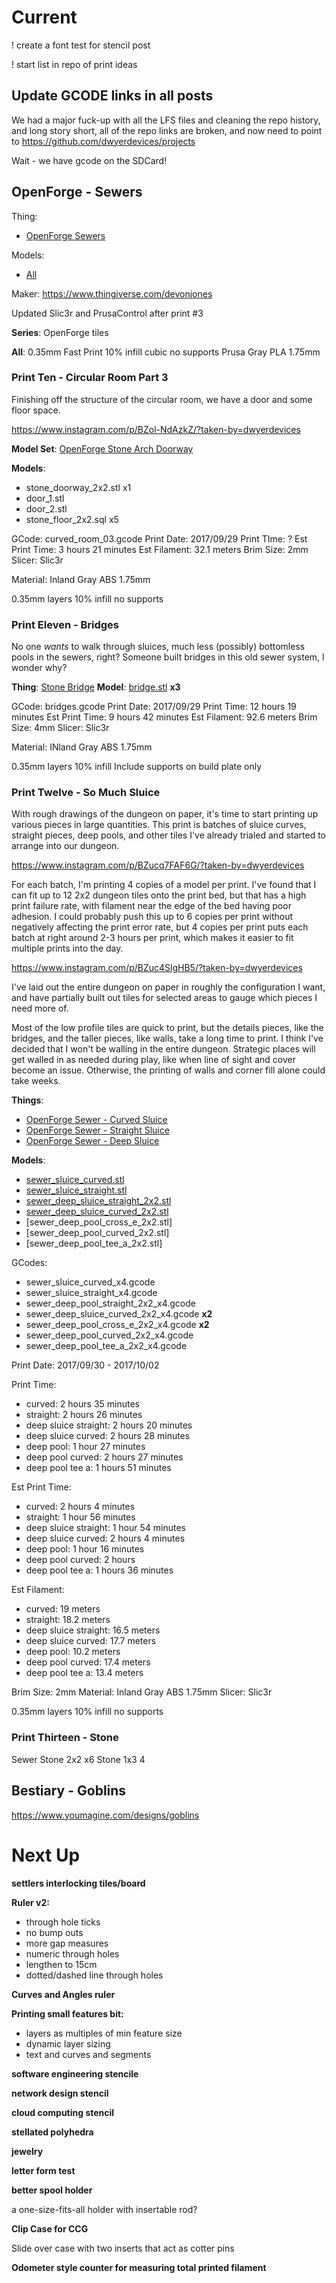 
# Current

! create a font test for stencil post

! start list in repo of print ideas


## Update GCODE links in all posts

We had a major fuck-up with all the LFS files and cleaning the repo history, and long story short,
all of the repo links are broken, and now need to point to https://github.com/dwyerdevices/projects

Wait - we have gcode on the SDCard!


## OpenForge - Sewers

Thing: 

 - [OpenForge Sewers](https://www.thingiverse.com/thing:922445)

 
Models: 

 - [All](https://www.thingiverse.com/thing:922445/zip)
 
Maker: https://www.thingiverse.com/devonjones


Updated Slic3r and PrusaControl after print #3

**Series**: OpenForge tiles

**All**:
0.35mm Fast Print
10% infill cubic
no supports
Prusa Gray PLA 1.75mm



 
### Print Ten - Circular Room Part 3

Finishing off the structure of the circular room, we have a door and some floor space.
 
https://www.instagram.com/p/BZol-NdAzkZ/?taken-by=dwyerdevices
 
 
**Model Set**: [OpenForge Stone Arch Doorway](https://www.thingiverse.com/thing:594735)

**Models**:
 - stone_doorway_2x2.stl x1
 - door_1.stl
 - door_2.stl
 - stone_floor_2x2.sql x5
 
GCode: curved_room_03.gcode
Print Date: 2017/09/29
Print TIme: ?
Est Print Time: 3 hours 21 minutes
Est Filament: 32.1 meters
Brim Size: 2mm
Slicer: Slic3r

Material: Inland Gray ABS 1.75mm

0.35mm layers
10% infill
no supports

### Print Eleven - Bridges

No one _wants_ to walk through sluices, much less (possibly) bottomless pools
in the sewers, right? Someone built bridges in this old sewer system, I wonder
why?

**Thing**: [Stone Bridge](https://www.thingiverse.com/thing:1379233)
**Model**: [bridge.stl](https://www.thingiverse.com/download:2143215) **x3**

GCode: bridges.gcode
Print Date: 2017/09/29
Print Time: 12 hours 19 minutes
Est Print Time: 9 hours 42 minutes
Est Filament: 92.6 meters
Brim Size: 4mm
Slicer: Slic3r

Material: INland Gray ABS 1.75mm

0.35mm layers
10% infill
Include supports on build plate only

### Print Twelve - So Much Sluice

With rough drawings of the dungeon on paper, it's time to start printing up
various pieces in large quantities. This print is batches of sluice curves,
straight pieces, deep pools, and other tiles I've already trialed and started
to arrange into our dungeon. 

https://www.instagram.com/p/BZucq7FAF6G/?taken-by=dwyerdevices

For each batch, I'm printing 4 copies of a model per print. I've found that I
can fit up to 12 2x2 dungeon tiles onto the print bed, but that has a high print
failure rate, with filament near the edge of the bed having poor adhesion. I could
probably push this up to 6 copies per print without negatively affecting the
print error rate, but 4 copies per print puts each batch at right around 2-3 hours
per print, which makes it easier to fit multiple prints into the day.

https://www.instagram.com/p/BZuc4SlgHB5/?taken-by=dwyerdevices

I've laid out the entire dungeon on paper in roughly the configuration I want, and
have partially built out tiles for selected areas to gauge which pieces I need
more of. 



Most of the low profile tiles are quick to print, but the details pieces, like the
bridges, and the taller pieces, like walls, take a long time to print. I think I've
decided that I won't be walling in the entire dungeon. Strategic places will get
walled in as needed during play, like when line of sight and cover become an
issue. Otherwise, the printing of walls and corner fill alone could take weeks.

**Things**: 

 - [OpenForge Sewer - Curved Sluice](https://www.thingiverse.com/thing:928340)
 - [OpenForge Sewer - Straight Sluice](https://www.thingiverse.com/thing:922447)
 - [OpenForge Sewer - Deep Sluice](https://www.thingiverse.com/thing:988413)
 
**Models**: 

 - [sewer_sluice_curved.stl](https://www.thingiverse.com/download:1466408)
 - [sewer_sluice_straight.stl](https://www.thingiverse.com/download:1457423)
 - [sewer_deep_sluice_straight_2x2.stl](https://www.thingiverse.com/download:1560094)
 - [sewer_deep_sluice_curved_2x2.stl](https://www.thingiverse.com/download:1560096)
 - [sewer_deep_pool_cross_e_2x2.stl]
 - [sewer_deep_pool_curved_2x2.stl]
 - [sewer_deep_pool_tee_a_2x2.stl]

GCodes: 
 - sewer_sluice_curved_x4.gcode
 - sewer_sluice_straight_x4.gcode
 - sewer_deep_pool_straight_2x2_x4.gcode
 - sewer_deep_sluice_curved_2x2_x4.gcode **x2**
 - sewer_deep_pool_cross_e_2x2_x4.gcode **x2**
 - sewer_deep_pool_curved_2x2_x4.gcode
 - sewer_deep_pool_tee_a_2x2_x4.gcode
 
Print Date: 2017/09/30 - 2017/10/02

Print Time: 
 
 - curved: 2 hours 35 minutes
 - straight: 2 hours 26 minutes
 - deep sluice straight: 2 hours 20 minutes
 - deep sluice curved: 2 hours 28 minutes
 - deep pool: 1 hour 27 minutes
 - deep pool curved: 2 hours 27 minutes
 - deep pool tee a: 1 hours 51 minutes
 
Est Print Time: 

 - curved: 2 hours 4 minutes
 - straight: 1 hour 56 minutes
 - deep sluice straight: 1 hour 54 minutes
 - deep sluice curved: 2 hours 4 minutes
 - deep pool: 1 hour 16 minutes
 - deep pool curved: 2 hours
 - deep pool tee a: 1 hours 36 minutes
 
Est Filament: 

 - curved: 19 meters
 - straight: 18.2 meters
 - deep sluice straight: 16.5 meters
 - deep sluice curved: 17.7 meters
 - deep pool: 10.2 meters
 - deep pool curved: 17.4 meters
 - deep pool tee a: 13.4 meters
  
Brim Size: 2mm
Material: Inland Gray ABS 1.75mm
Slicer: Slic3r

0.35mm layers
10% infill
no supports

### Print Thirteen - Stone

Sewer Stone 2x2 x6
Stone 1x3 4



## Bestiary - Goblins

https://www.youmagine.com/designs/goblins



# Next Up


**settlers interlocking tiles/board**


**Ruler v2:**
- through hole ticks
- no bump outs
 - more gap measures
- numeric through holes
- lengthen to 15cm
- dotted/dashed line through holes

**Curves and Angles ruler**

**Printing small features bit:**
- layers as multiples of min feature size
- dynamic layer sizing
- text and curves and segments

**software engineering stencile**

**network design stencil**

**cloud computing stencil**

**stellated polyhedra**
 
**jewelry**

**letter form test**

**better spool holder**

 a one-size-fits-all holder with insertable rod?
 
**Clip Case for CCG**

Slide over case with two inserts that act as cotter pins

**Odometer style counter for measuring total printed filament**
